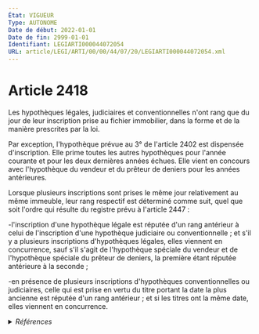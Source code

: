 ```yaml
---
État: VIGUEUR
Type: AUTONOME
Date de début: 2022-01-01
Date de fin: 2999-01-01
Identifiant: LEGIARTI000044072054
URL: article/LEGI/ARTI/00/00/44/07/20/LEGIARTI000044072054.xml
---
```


<h1>Article 2418</h1>

Les hypothèques légales, judiciaires et conventionnelles n'ont rang que du jour
de leur inscription prise au fichier immobilier, dans la forme et de la manière
prescrites par la loi.<br />

Par exception, l'hypothèque prévue au 3° de l'article 2402 est dispensée
d'inscription. Elle prime toutes les autres hypothèques pour l'année courante et
pour les deux dernières années échues. Elle vient en concours avec l'hypothèque
du vendeur et du prêteur de deniers pour les années antérieures.<br />

Lorsque plusieurs inscriptions sont prises le même jour relativement au même
immeuble, leur rang respectif est déterminé comme suit, quel que soit l'ordre
qui résulte du registre prévu à l'article 2447 :<br />

-l'inscription d'une hypothèque légale est réputée d'un rang antérieur à celui
de l'inscription d'une hypothèque judiciaire ou conventionnelle ; et s'il y a
plusieurs inscriptions d'hypothèques légales, elles viennent en concurrence,
sauf s'il s'agit de l'hypothèque spéciale du vendeur et de l'hypothèque spéciale
du prêteur de deniers, la première étant réputée antérieure à la seconde ;<br />

-en présence de plusieurs inscriptions d'hypothèques conventionnelles ou
judiciaires, celle qui est prise en vertu du titre portant la date la plus
ancienne est réputée d'un rang antérieur ; et si les titres ont la même date,
elles viennent en concurrence.


<details>
  <summary><em>Références</em></summary>

  <h2>Articles faisant référence à l'article</h2>
  
  <ul>
    <li>
      <a href="https://legal.tricoteuses.fr//redirection/LEGIARTI000006450007?vers=git&vers=legifrance">Code civil - article 2447 AUTONOME MODIFIE, en vigueur du 2006-03-24 au 2022-01-01</a> CITATION cible
    </li>
    <li>
      <a href="https://legal.tricoteuses.fr//redirection/LEGIARTI000044071839?vers=git&vers=legifrance">Code civil - article 2447 AUTONOME VIGUEUR, en vigueur depuis le 2022-01-01</a> CITATION cible
    </li>
    <li>
      <a href="https://legal.tricoteuses.fr//redirection/LEGIARTI000044045532?vers=git&vers=legifrance">Ordonnance n° 2021-1192 du 15 septembre 2021 portant réforme du droit des sûretés - article 20 ENTIEREMENT_MODIF</a> MODIFIE source
    </li>
    <li>
      <a href="https://legal.tricoteuses.fr//redirection/LEGIARTI000044045526?vers=git&vers=legifrance">Ordonnance n° 2021-1192 du 15 septembre 2021 portant réforme du droit des sûretés - article 15 ENTIEREMENT_MODIF</a> MODIFIE source
    </li>
    <li>
      <a href="https://legal.tricoteuses.fr//redirection/LEGIARTI000044072139?vers=git&vers=legifrance">Code civil - article 2402 AUTONOME VIGUEUR, en vigueur depuis le 2022-01-01</a> CITATION cible
    </li>
    <li>
      <a href="https://legal.tricoteuses.fr//redirection/LEGIARTI000006449421?vers=git&vers=legifrance">Code civil - article 2402 AUTONOME TRANSFERE, en vigueur du 2006-03-24 au 2021-09-17</a> CITATION cible
    </li>
  </ul>
  
  <h2>Références faites par l'article</h2>
  
  <ul>
    <li>
      2021-09-15 MODIFIE cible <a href="https://legal.tricoteuses.fr//redirection/LEGIARTI000044045526?vers=git&vers=legifrance">Ordonnance n° 2021-1192 du 15 septembre 2021 portant réforme du droit des sûretés - article 15 ENTIEREMENT_MODIF</a>
    </li>
    <li>
      2021-09-15 MODIFIE cible <a href="https://legal.tricoteuses.fr//redirection/LEGIARTI000044045532?vers=git&vers=legifrance">Ordonnance n° 2021-1192 du 15 septembre 2021 portant réforme du droit des sûretés - article 20 ENTIEREMENT_MODIF</a>
    </li>
    <li>
      2999-01-01 CONCORDANCE source <a href="https://legal.tricoteuses.fr//redirection/LEGIARTI000006446177?vers=git&vers=legifrance">Code civil - article 2129 AUTONOME TRANSFERE, en vigueur du 1955-01-07 au 2006-03-24</a>
    </li>
    <li>
      2999-01-01 CONCORDE cible <a href="https://legal.tricoteuses.fr//redirection/LEGIARTI000006446177?vers=git&vers=legifrance">Code civil - article 2129 AUTONOME TRANSFERE, en vigueur du 1955-01-07 au 2006-03-24</a>
    </li>
    <li>
      2999-01-01 CITATION cible <a href="https://legal.tricoteuses.fr//redirection/LEGIARTI000044072189?vers=git&vers=legifrance">Code civil - article 2394 AUTONOME VIGUEUR, en vigueur depuis le 2022-01-01</a>
    </li>
    <li>
      2999-01-01 CITATION source <a href="https://legal.tricoteuses.fr//redirection/LEGIARTI000006449421?vers=git&vers=legifrance">Code civil - article 2402 AUTONOME TRANSFERE, en vigueur du 2006-03-24 au 2021-09-17</a>
    </li>
    <li>
      2999-01-01 CITATION cible <a href="https://legal.tricoteuses.fr//redirection/LEGIARTI000044072039?vers=git&vers=legifrance">Code civil - article 2421 AUTONOME VIGUEUR, en vigueur depuis le 2022-01-01</a>
    </li>
    <li>
      2999-01-01 CITATION source <a href="https://legal.tricoteuses.fr//redirection/LEGIARTI000006450007?vers=git&vers=legifrance">Code civil - article 2447 AUTONOME MODIFIE, en vigueur du 2006-03-24 au 2022-01-01</a>
    </li>
    <li>
      2999-01-01 CITATION cible <a href="https://legal.tricoteuses.fr//redirection/LEGIARTI000044071823?vers=git&vers=legifrance">Code civil - article 2450 AUTONOME VIGUEUR, en vigueur depuis le 2022-01-01</a>
    </li>
    <li>
      2999-01-01 CITATION cible <a href="https://legal.tricoteuses.fr//redirection/LEGIARTI000044073163?vers=git&vers=legifrance">Code civil - article 878 AUTONOME VIGUEUR, en vigueur depuis le 2022-01-01</a>
    </li>
    <li>
      CODIFICATION source Loi 1804-03-19
    </li>
  </ul>
</details>
